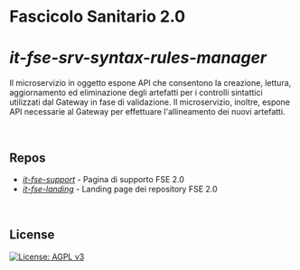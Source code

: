 
# Fascicolo Sanitario 2.0

# _it-fse-srv-syntax-rules-manager_

Il microservizio in oggetto espone API che consentono la creazione, lettura, aggiornamento ed eliminazione degli artefatti per i controlli sintattici utilizzati dal Gateway in fase di validazione. Il microservizio, inoltre, espone API necessarie al Gateway per effettuare l'allineamento dei nuovi artefatti.

<br/>

## Repos
- [*it-fse-support*](https://github.com/ministero-salute/it-fse-support) - Pagina di supporto FSE 2.0
- [*it-fse-landing*](https://github.com/ministero-salute/it-fse-landing) - Landing page dei repository FSE 2.0

<br/>

## License

[![License: AGPL v3](https://img.shields.io/badge/License-AGPL_v3-blue.svg)](https://www.gnu.org/licenses/agpl-3.0)